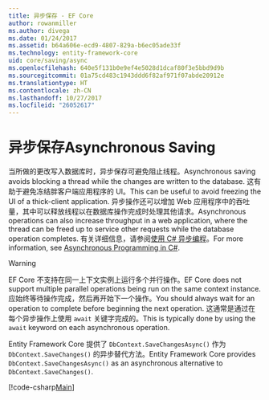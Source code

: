 ```yaml
---
title: 异步保存 - EF Core
author: rowanmiller
ms.author: divega
ms.date: 01/24/2017
ms.assetid: b64a606e-ecd9-4807-829a-b6ec05ade33f
ms.technology: entity-framework-core
uid: core/saving/async
ms.openlocfilehash: 640e5f131b0e9ef4e5028d1dcaf80f3e5bbd9d9b
ms.sourcegitcommit: 01a75cd483c1943ddd6f82af971f07abde20912e
ms.translationtype: HT
ms.contentlocale: zh-CN
ms.lasthandoff: 10/27/2017
ms.locfileid: "26052617"
---
```

# <a name="asynchronous-saving"></a><span data-ttu-id="9c0fc-102">异步保存</span><span class="sxs-lookup"><span data-stu-id="9c0fc-102">Asynchronous Saving</span></span>

<span data-ttu-id="9c0fc-103">当所做的更改写入数据库时，异步保存可避免阻止线程。</span><span class="sxs-lookup"><span data-stu-id="9c0fc-103">Asynchronous saving avoids blocking a thread while the changes are written to the database.</span></span> <span data-ttu-id="9c0fc-104">这有助于避免冻结胖客户端应用程序的 UI。</span><span class="sxs-lookup"><span data-stu-id="9c0fc-104">This can be useful to avoid freezing the UI of a thick-client application.</span></span> <span data-ttu-id="9c0fc-105">异步操作还可以增加 Web 应用程序中的吞吐量，其中可以释放线程以在数据库操作完成时处理其他请求。</span><span class="sxs-lookup"><span data-stu-id="9c0fc-105">Asynchronous operations can also increase throughput in a web application, where the thread can be freed up to service other requests while the database operation completes.</span></span> <span data-ttu-id="9c0fc-106">有关详细信息，请参阅[使用 C# 异步编程](https://docs.microsoft.com/dotnet/csharp/async)。</span><span class="sxs-lookup"><span data-stu-id="9c0fc-106">For more information, see [Asynchronous Programming in C#](https://docs.microsoft.com/dotnet/csharp/async).</span></span>

> [!WARNING]  
> <span data-ttu-id="9c0fc-107">EF Core 不支持在同一上下文实例上运行多个并行操作。</span><span class="sxs-lookup"><span data-stu-id="9c0fc-107">EF Core does not support multiple parallel operations being run on the same context instance.</span></span> <span data-ttu-id="9c0fc-108">应始终等待操作完成，然后再开始下一个操作。</span><span class="sxs-lookup"><span data-stu-id="9c0fc-108">You should always wait for an operation to complete before beginning the next operation.</span></span> <span data-ttu-id="9c0fc-109">这通常是通过在每个异步操作上使用 `await` 关键字完成的。</span><span class="sxs-lookup"><span data-stu-id="9c0fc-109">This is typically done by using the `await` keyword on each asynchronous operation.</span></span>

<span data-ttu-id="9c0fc-110">Entity Framework Core 提供了 `DbContext.SaveChangesAsync()` 作为 `DbContext.SaveChanges()` 的异步替代方法。</span><span class="sxs-lookup"><span data-stu-id="9c0fc-110">Entity Framework Core provides `DbContext.SaveChangesAsync()` as an asynchronous alternative to `DbContext.SaveChanges()`.</span></span>

[!code-csharp[Main](../../../samples/core/Saving/Saving/Async/Sample.cs#Sample)]
